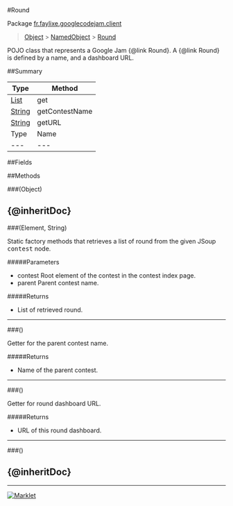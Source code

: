 #Round

Package [fr.faylixe.googlecodejam.client](README.md)<br>
> [Object](../../../java/lang/Object.md) > [NamedObject](/common/NamedObject.md) > [Round](Round.md)

<p>POJO class that represents a Google Jam {@link Round}.
 A {@link Round} is defined by a name, and a dashboard
 URL.</p>

##Summary

Type | Method
 --- | --- 
[List](../../../java/util/List.md) | get
[String](../../../java/lang/String.md) | getContestName
[String](../../../java/lang/String.md) | getURL
Type | Name | Description
 --- | --- | --- 

##Fields


##Methods

###(Object)


{@inheritDoc}
---
###(Element, String)


<p>Static factory methods that retrieves a list of round
 from the given JSoup <tt>contest</tt> node.</p>
#####Parameters


* contest Root element of the contest in the contest index page.
* parent Parent contest name.

#####Returns


* List of retrieved round.

---
###()


<p>Getter for the parent contest name.</p>
#####Returns


* Name of the parent contest.

---
###()


<p>Getter for round dashboard URL.</p>
#####Returns


* URL of this round dashboard.

---
###()


{@inheritDoc}
---
---
[![Marklet](https://img.shields.io/badge/Generated%20by-Marklet-green.svg)](https://github.com/Faylixe/marklet)